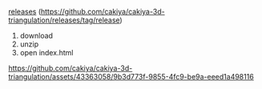 [releases](https://github.com/cakiya/cakiya-3d-triangulation/releases/tag/release)
(https://github.com/cakiya/cakiya-3d-triangulation/releases/tag/release)

1. download
2. unzip
3. open index.html

https://github.com/cakiya/cakiya-3d-triangulation/assets/43363058/9b3d773f-9855-4fc9-be9a-eeed1a498116

